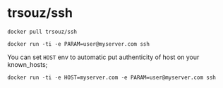 # trsouz/ssh

    docker pull trsouz/ssh

    docker run -ti -e PARAM=user@myserver.com ssh

    
You can set `HOST` env to automatic put authenticity of host on your known_hosts;
 
    docker run -ti -e HOST=myserver.com -e PARAM=user@myserver.com ssh

